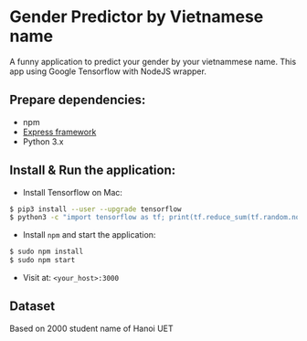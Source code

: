Gender Predictor by Vietnamese name
===================================

A funny application to predict your gender by your vietnammese name. This app using Google Tensorflow with NodeJS wrapper.

## Prepare dependencies:

- npm
- [Express framework](https://expressjs.com/ "Express framework")
- Python 3.x

## Install & Run the application:
- Install Tensorflow on Mac:
```bash
$ pip3 install --user --upgrade tensorflow
$ python3 -c "import tensorflow as tf; print(tf.reduce_sum(tf.random.normal([1000, 1000])))" # verify your installation
```
- Install `npm` and start the application:
```bash
$ sudo npm install
$ sudo npm start
```
- Visit at:
`<your_host>:3000`

## Dataset
Based on 2000 student name of Hanoi UET
